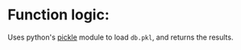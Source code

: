 # Function logic:

Uses python's [pickle][1] module to load `db.pkl`, and returns the results.

[1]: https://docs.python.org/3/library/pickle.html
